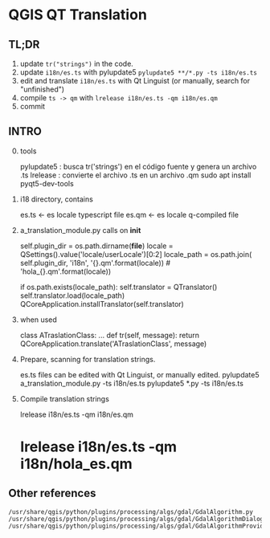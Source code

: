 # QGIS QT Translation 

## TL;DR
1. update `tr("strings")` in the code.
2. update `i18n/es.ts` with pylupdate5 `pylupdate5 **/*.py -ts i18n/es.ts`
3. edit and translate `i18n/es.ts` with Qt Linguist (or manually, search for "unfinished")
4. compile `ts -> qm` with `lrelease i18n/es.ts -qm i18n/es.qm`
5. commit

## INTRO
0. tools

    pylupdate5 : busca tr('strings') en el código fuente y genera un archivo .ts
    lrelease : convierte el archivo .ts en un archivo .qm
    sudo apt install pyqt5-dev-tools

1. i18 directory, contains

    es.ts <- es locale typescript file
    es.qm <- es locale q-compiled file

2. a_translation_module.py calls on __init__

    self.plugin_dir = os.path.dirname(__file__)
    locale = QSettings().value('locale/userLocale')[0:2]
    locale_path = os.path.join(
        self.plugin_dir,
        'i18n',
        '{}.qm'.format(locale))
        # 'hola_{}.qm'.format(locale))

    if os.path.exists(locale_path):
        self.translator = QTranslator()
        self.translator.load(locale_path)
        QCoreApplication.installTranslator(self.translator)

3. when used

    class ATraslationClass:
        ...
        def tr(self, message):
            return QCoreApplication.translate('ATraslationClass', message)

4. Prepare, scanning for translation strings. 

    es.ts files can be edited with Qt Linguist, or manually edited.
    pylupdate5 a_translation_module.py -ts i18n/es.ts
    pylupdate5 *.py -ts i18n/es.ts
    
5. Compile translation strings

    lrelease i18n/es.ts -qm i18n/es.qm

    # lrelease i18n/es.ts -qm i18n/hola_es.qm

        
## Other references

    /usr/share/qgis/python/plugins/processing/algs/gdal/GdalAlgorithm.py
    /usr/share/qgis/python/plugins/processing/algs/gdal/GdalAlgorithmDialog.py
    /usr/share/qgis/python/plugins/processing/algs/gdal/GdalAlgorithmProvider.py

